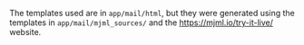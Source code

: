 The templates used are in `app/mail/html`, but they were generated using the templates in `app/mail/mjml_sources/` and the https://mjml.io/try-it-live/ website.
